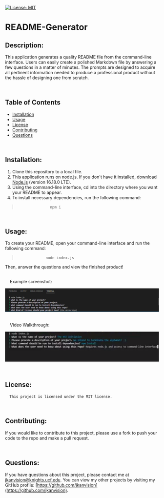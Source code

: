 [![License: MIT](https://img.shields.io/badge/License-MIT-yellow.svg)](https://opensource.org/licenses/MIT)

# README-Generator

## Description: 
  This application generates a quality README file from the command-line interface. Users can easily create a polished Markdown file by answering a few questions in a matter of minutes. The prompts are designed to acquire all pertinent information needed to produce a professional product without the hassle of designing one from scratch.
  &nbsp;
  &nbsp;

  &nbsp;
  &nbsp;
## Table of Contents
  - [Installation](#installation)
  - [Usage](#usage)
  - [License](#license)
  - [Contributing](#contributing)
  - [Questions](#questions)

  &nbsp;
  &nbsp;
## Installation:
  1. Clone this repository to a local file.
  2. This application runs on node.js. If you don't have it installed, download [Node.js](https://nodejs.org/en/) (version 16.18.0 LTE).
  3. Using the command-line interface, cd into the directory where you want your README to appear. 
  4. To install necessary dependencies, run the following command:
  >                    npm i
 

  &nbsp;
  &nbsp;
## Usage:
  To create your README, open your command-line interface and run the following command:
  >                  node index.js
  

  Then, answer the questions and view the finished product!
<br>
  &nbsp;
  &nbsp;

  &nbsp;
  &nbsp;
Example screenshot:
  

  ![Screenshot of questions prompted in terminal](./images/readme-gen-scrnshot.png)
  &nbsp;
  &nbsp;
  
  &nbsp;
  &nbsp;
Video Walkthrough:

  [![Video walkthrough demonstrating the functionality of the application](./images/vid-walkthru-scrnshot-sm.png)](https://drive.google.com/file/d/1oE74ODgu1b2Sa5wJnaV9Dw9QcFtroE8x/view)

  &nbsp;
  &nbsp;
## License:
      This project is licensed under the MIT license.

  &nbsp;
  &nbsp;
## Contributing:
  If you would like to contribute to this project, please use a fork to push your code to the repo and make a pull request.

  &nbsp;
  &nbsp;
## Questions:
  If you have questions about this project, please contact me at [jkanvision@knights.ucf.edu](mailto:jkanvision@knights.ucf.edu).  You can view my other projects by visiting my GitHub profile: [https://github.com/jkanvision](https://github.com/jkanvision).